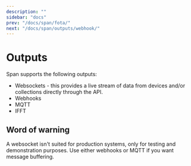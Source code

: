 ```yaml
---
description: ""
sidebar: "docs"
prev: "/docs/span/fota/"
next: "/docs/span/outputs/webhook/"
---
```


# Outputs

Span supports the following outputs:

- Websockets - this provides a live stream of data from devices and/or collections directly through the API.
- Webhooks
- MQTT
- IFFT

## Word of warning

A websocket isn't suited for production systems, only for testing and demonstration purposes. Use either webhooks or MQTT if you want message buffering.
